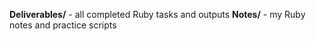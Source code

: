 **Deliverables/** - all completed Ruby tasks and outputs
**Notes/** - my Ruby notes and practice scripts
